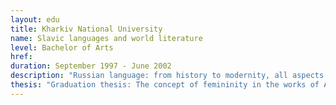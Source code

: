 ```yaml
---
layout: edu
title: Kharkiv National University
name: Slavic languages and world literature
level: Bachelor of Arts
href:
duration: September 1997 - June 2002
description: "Russian language: from history to modernity, all aspects. World literature, from history to modern times. Minors include Spanish and Advanced Oxford English"
thesis: "Graduation thesis: The concept of femininity in the works of Anton Chekhov and Ivan Bunin"
---
```

